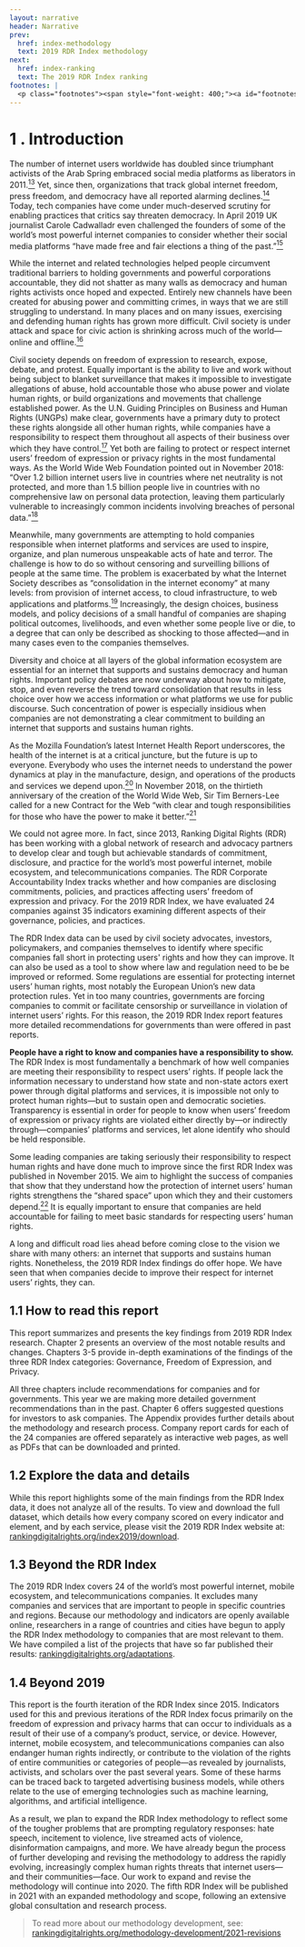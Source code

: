 ```yaml
---
layout: narrative
header: Narrative
prev:
  href: index-methodology
  text: 2019 RDR Index methodology
next:
  href: index-ranking
  text: The 2019 RDR Index ranking
footnotes: | 
  <p class="footnotes"><span style="font-weight: 400;"><a id="footnotes"></a>[13]</span> Catharine Smith, &ldquo;Egypt&rsquo;s Facebook Revolution: Wael Ghonim Thanks The Social Network,&rdquo; <em>Huffington Post</em>, February 11, 2011, <a href="http://www.huffpost.com/entry/egypt-facebook-revolution-wael-ghonim_n_822078">www.huffpost.com/entry/egypt-facebook-revolution-wael-ghonim_n_822078</a>&nbsp;</p><p class="footnotes"><span style="font-weight: 400;">[14]</span> See Freedom on the Net 2018, Freedom House, <a href="https://freedomhouse.org/report/freedom-net/freedom-net-2018" target="_blank" rel="noopener">freedomhouse.org/report/freedom-net/freedom-net-2018</a>, 2019 World Press Freedom Index, Reporters Without Borders, <a href="https://rsf.org/en/ranking" target="_blank" rel="noopener">rsf.org/en/ranking</a>, and the EIU Democracy Index, The Economist Intelligence Unit, <a href="http://www.eiu.com/topic/democracy-index" target="_blank" rel="noopener">www.eiu.com/topic/democracy-index</a></p><p class="footnotes"><span style="font-weight: 400;">[15]</span> Carole Cadwalladr, &ldquo;My TED talk: how I took on the tech titans in their lair,&rdquo; <em>The Guardian</em>, April 21, 2019, <a href="http://www.theguardian.com/uk-news/2019/apr/21/carole-cadwalladr-ted-tech-google-facebook-zuckerberg-silicon-valley" target="_blank" rel="noopener">www.theguardian.com/uk-news/2019/apr/21/carole-cadwalladr-ted-tech-google-facebook-zuckerberg-silicon-valley</a></p><p class="footnotes"><span style="font-weight: 400;">[16]</span> State of Civil Society Report 2019, CIVICUS, <a href="http://www.civicus.org/index.php/state-of-civil-society-report-2019" target="_blank" rel="noopener">www.civicus.org/index.php/state-of-civil-society-report-2019</a></p><p class="footnotes"><span style="font-weight: 400;">[17]</span> &ldquo;Guiding Principles on Business and Human Rights&rdquo; (United Nations, 2011), <a href="http://www.ohchr.org/documents/publications/GuidingprinciplesBusinesshr_eN.pdf" target="_blank" rel="noopener">www.ohchr.org/documents/publications/GuidingprinciplesBusinesshr_eN.pdf</a></p><p class="footnotes"><span style="font-weight: 400;">[18]</span> The Case for the Web report, World Wide Web Foundation, <a href="https://webfoundation.org/research/the-case-for-the-web/" target="_blank" rel="noopener">webfoundation.org/research/the-case-for-the-web/</a></p><p class="footnotes"><span style="font-weight: 400;">[19]</span> &ldquo;2019 Internet Society Global Internet Report: Consolidation in the Global Economy&rdquo; (Internet Society, 2019),<a href="https://future.internetsociety.org/2019/wp-content/uploads/sites/2/2019/04/InternetSociety-GlobalInternetReport-ConsolidationintheInternetEconomy.pdf" target="_blank" rel="noopener">future.internetsociety.org/2019/wp-content/uploads/sites/2/2019/04/InternetSociety-GlobalInternetReport-ConsolidationintheInternetEconomy.pdf</a></p><p class="footnotes"><span style="font-weight: 400;">[20]</span> Internet Health Report 2019, Mozilla Foundation, <a href="https://internethealthreport.org/2019/" target="_blank" rel="noopener">internethealthreport.org/2019</a></p><p class="footnotes"><span style="font-weight: 400;">[21]</span> Paul Sandle, &ldquo;Web creator Berners-Lee launches contract for better internet,&rdquo; <em>Reuters</em>, November 6, 2018, <a href="http://www.reuters.com/article/us-portugal-websummit-berners-lee/web-creator-berners-lee-launches-contract-for-better-internet-idUSKCN1NA2CX" target="_blank" rel="noopener">www.reuters.com/article/us-portugal-websummit-berners-lee/web-creator-berners-lee-launches-contract-for-better-internet-idUSKCN1NA2CX</a></p><p class="footnotes"><span style="font-weight: 400;">[22]</span> Bennett Freeman et al, &ldquo;New guidance for companies encourages action to support civic freedoms &amp; human rights defenders &amp; explores opportunities for engagement,&rdquo; Business &amp; Human Rights Resource Centre, August 29, 2018, <a href="http://www.business-humanrights.org/en/new-guidance-for-companies-encourages-action-to-support-civic-freedoms-human-rights-defenders-explores-opportunities-for-engagement" target="_blank" rel="noopener">www.business-humanrights.org/en/new-guidance-for-companies-encourages-action-to-support-civic-freedoms-human-rights-defenders-explores-opportunities-for-engagement</a></p>
---
```

1 . Introduction
================
 
The number of internet users worldwide has doubled since triumphant activists of the Arab Spring embraced social media platforms as liberators in 2011.[<sup>13</sup>](#footnotes) Yet, since then, organizations that track global internet freedom, press freedom, and democracy have all reported alarming declines.[<sup>14</sup>](#footnotes) Today, tech companies have come under much-deserved scrutiny for enabling practices that critics say threaten democracy. In April 2019 UK journalist Carole Cadwalladr even challenged the founders of some of the world’s most powerful internet companies to consider whether their social media platforms “have made free and fair elections a thing of the past.”[<sup>15</sup>](#footnotes)

While the internet and related technologies helped people circumvent traditional barriers to holding governments and powerful corporations accountable, they did not shatter as many walls as democracy and human rights activists once hoped and expected. Entirely new channels have been created for abusing power and committing crimes, in ways that we are still struggling to understand. In many places and on many issues, exercising and defending human rights has grown more difficult. Civil society is under attack and space for civic action is shrinking across much of the world—online and offline.[<sup>16</sup>](#footnotes)

Civil society depends on freedom of expression to research, expose, debate, and protest. Equally important is the ability to live and work without being subject to blanket surveillance that makes it impossible to investigate allegations of abuse, hold accountable those who abuse power and violate human rights, or build organizations and movements that challenge established power. As the U.N. Guiding Principles on Business and Human Rights (UNGPs) make clear, governments have a primary duty to protect these rights alongside all other human rights, while companies have a responsibility to respect them throughout all aspects of their business over which they have control.[<sup>17</sup>](#footnotes) Yet both are failing to protect or respect internet users’ freedom of expression or privacy rights in the most fundamental ways. As the World Wide Web Foundation pointed out in November 2018: “Over 1.2 billion internet users live in countries where net neutrality is not protected, and more than 1.5 billion people live in countries with no comprehensive law on personal data protection, leaving them particularly vulnerable to increasingly common incidents involving breaches of personal data.”[<sup>18</sup>](#footnotes)

Meanwhile, many governments are attempting to hold companies responsible when internet platforms and services are used to inspire, organize, and plan numerous unspeakable acts of hate and terror. The challenge is how to do so without censoring and surveilling billions of people at the same time. The problem is exacerbated by what the Internet Society describes as “consolidation in the internet economy” at many levels: from provision of internet access, to cloud infrastructure, to web applications and platforms.[<sup>19</sup>](#footnotes) Increasingly, the design choices, business models, and policy decisions of a small handful of companies are shaping political outcomes, livelihoods, and even whether some people live or die, to a degree that can only be described as shocking to those affected—and in many cases even to the companies themselves.

Diversity and choice at all layers of the global information ecosystem are essential for an internet that supports and sustains democracy and human rights. Important policy debates are now underway about how to mitigate, stop, and even reverse the trend toward consolidation that results in less choice over how we access information or what platforms we use for public discourse. Such concentration of power is especially insidious when companies are not demonstrating a clear commitment to building an internet that supports and sustains human rights.

As the Mozilla Foundation’s latest Internet Health Report underscores, the health of the internet is at a critical juncture, but the future is up to everyone. Everybody who uses the internet needs to understand the power dynamics at play in the manufacture, design, and operations of the products and services we depend upon.[<sup>20</sup>](#footnotes) In November 2018, on the thirtieth anniversary of the creation of the World Wide Web, Sir Tim Berners-Lee called for a new Contract for the Web “with clear and tough responsibilities for those who have the power to make it better.”[<sup>21</sup>](#footnotes)

We could not agree more. In fact, since 2013, Ranking Digital Rights (RDR) has been working with a global network of research and advocacy partners to develop clear and tough but achievable standards of commitment, disclosure, and practice for the world’s most powerful internet, mobile ecosystem, and telecommunications companies. The RDR Corporate Accountability Index tracks whether and how companies are disclosing commitments, policies, and practices affecting users’ freedom of expression and privacy. For the 2019 RDR Index, we have evaluated 24 companies against 35 indicators examining different aspects of their governance, policies, and practices.

The RDR Index data can be used by civil society advocates, investors, policymakers, and companies themselves to identify where specific companies fall short in protecting users' rights and how they can improve. It can also be used as a tool to show where law and regulation need to be be improved or reformed. Some regulations are essential for protecting internet users’ human rights, most notably the European Union’s new data protection rules. Yet in too many countries, governments are forcing companies to commit or facilitate censorship or surveillance in violation of internet users’ rights. For this reason, the 2019 RDR Index report features more detailed recommendations for governments than were offered in past reports.

**People have a right to know and companies have a responsibility to show.** The RDR Index is most fundamentally a benchmark of how well companies are meeting their responsibility to respect users’ rights. If people lack the information necessary to understand how state and non-state actors exert power through digital platforms and services, it is impossible not only to protect human rights—but to sustain open and democratic societies. Transparency is essential in order for people to know when users’ freedom of expression or privacy rights are violated either directly by—or indirectly through—companies’ platforms and services, let alone identify who should be held responsible.

Some leading companies are taking seriously their responsibility to respect human rights and have done much to improve since the first RDR Index was published in November 2015. We aim to highlight the success of companies that show that they understand how the protection of internet users’ human rights strengthens the “shared space” upon which they and their customers depend.[<sup>22</sup>](#footnotes) It is equally important to ensure that companies are held accountable for failing to meet basic standards for respecting users’ human rights.

A long and difficult road lies ahead before coming close to the vision we share with many others: an internet that supports and sustains human rights. Nonetheless, the 2019 RDR Index findings do offer hope. We have seen that when companies decide to improve their respect for internet users’ rights, they can.

<a id="section-11"></a>1.1 How to read this report
--------------------------------------------------

This report summarizes and presents the key findings from 2019 RDR Index research. Chapter 2 presents an overview of the most notable results and changes. Chapters 3-5 provide in-depth examinations of the findings of the three RDR Index categories: Governance, Freedom of Expression, and Privacy.

All three chapters include recommendations for companies and for governments. This year we are making more detailed government recommendations than in the past. Chapter 6 offers suggested questions for investors to ask companies. The Appendix provides further details about the methodology and research process. Company report cards for each of the 24 companies are offered separately as interactive web pages, as well as PDFs that can be downloaded and printed.

<a id="section-12"></a>1.2 Explore the data and details
-------------------------------------------------------

While this report highlights some of the main findings from the RDR Index data, it does not analyze all of the results. To view and download the full dataset, which details how every company scored on every indicator and element, and by each service, please visit the 2019 RDR Index website at: [rankingdigitalrights.org/index2019/download](/index2019/download).

<a id="section-13"></a>1.3 Beyond the RDR Index
-----------------------------------------------

The 2019 RDR Index covers 24 of the world’s most powerful internet, mobile ecosystem, and telecommunications companies. It excludes many companies and services that are important to people in specific countries and regions. Because our methodology and indicators are openly available online, researchers in a range of countries and cities have begun to apply the RDR Index methodology to companies that are most relevant to them. We have compiled a list of the projects that have so far published their results: [rankingdigitalrights.org/adaptations](/adaptations).

<a id="section-14"></a>1.4 Beyond 2019
--------------------------------------

This report is the fourth iteration of the RDR Index since 2015. Indicators used for this and previous iterations of the RDR Index focus primarily on the freedom of expression and privacy harms that can occur to individuals as a result of their use of a company’s product, service, or device. However, internet, mobile ecosystem, and telecommunications companies can also endanger human rights indirectly, or contribute to the violation of the rights of entire communities or categories of people—as revealed by journalists, activists, and scholars over the past several years. Some of these harms can be traced back to targeted advertising business models, while others relate to the use of emerging technologies such as machine learning, algorithms, and artificial intelligence.

As a result, we plan to expand the RDR Index methodology to reflect some of the tougher problems that are prompting regulatory responses: hate speech, incitement to violence, live streamed acts of violence, disinformation campaigns, and more. We have already begun the process of further developing and revising the methodology to address the rapidly evolving, increasingly complex human rights threats that internet users—and their communities—face. Our work to expand and revise the methodology will continue into 2020. The fifth RDR Index will be published in 2021 with an expanded methodology and scope, following an extensive global consultation and research process.

> To read more about our methodology development, see: [rankingdigitalrights.org/methodology-development/2021-revisions](/methodology-development/2021-revisions)
